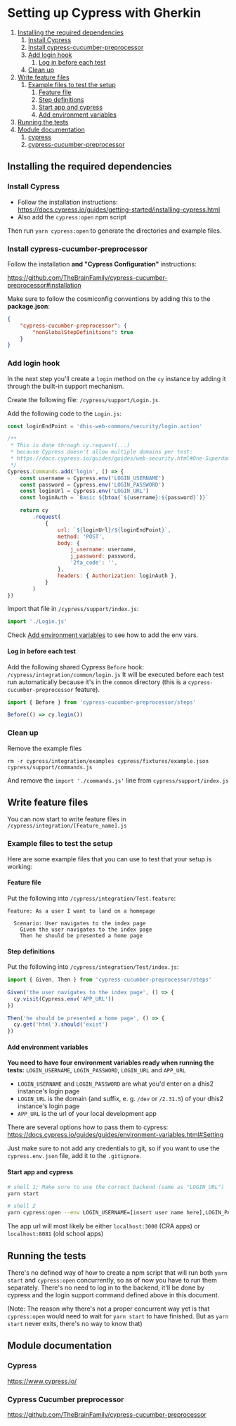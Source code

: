 # Setting up Cypress with Gherkin

1. [Installing the required dependencies](#installing_the_required_dependencies)
   1. [Install Cypress](#install_cypress)
   1. [Install cypress-cucumber-preprocessor](#install_cypress-cucumber-preprocessor)
   1. [Add login hook](#add_login_hook)
      1. [Log in before each test](#log_in_before_each_test)
   1. [Clean up](#clean_up)
1. [Write feature files](#write_feature_files)
   1. [Example files to test the setup](#example_files)
      1. [Feature file](#example_files_feature)
      1. [Step definitions](#example_files_steps)
      1. [Start app and cypress](#example_files_startup)
      1. [Add environment variables](#example_files_env_vars)
1. [Running the tests](#running_the_tests)
1. [Module documentation](#module_documentation)
   1. [cypress](#module_documentation_cypress)
   1. [cypress-cucumber-preprocessor](#module_documentation_cypress-cucumber-preprocessor)

<a name="installing_the_required_dependencies" href=""></a>
## Installing the required dependencies

<a name="install_cypress" href=""></a>
### Install Cypress

* Follow the installation instructions:
https://docs.cypress.io/guides/getting-started/installing-cypress.html
* Also add the `cypress:open` npm script

Then run `yarn cypress:open` to generate the directories and example files.

<a name="install_cypress-cucumber-preprocessor" href=""></a>
### Install cypress-cucumber-preprocessor

Follow the installation **and "Cypress Configuration"** instructions:

https://github.com/TheBrainFamily/cypress-cucumber-preprocessor#installation

Make sure to follow the cosmiconfig conventions by adding this to the **package.json**:

```json
{
    "cypress-cucumber-preprocessor": {
        "nonGlobalStepDefinitions": true
    }
}
```

<a name="add_login_hook" href=""></a>
### Add login hook

In the next step you'll create a `login` method on the `cy` instance by adding
it through the built-in support mechanism.

Create the following file: `/cypress/support/Login.js`.<br />

Add the following code to the `Login.js`:

```js
const loginEndPoint = 'dhis-web-commons/security/login.action'

/**
 * This is done through cy.request(...)
 * because Cypress doesn't allow multiple domains per test:
 * https://docs.cypress.io/guides/guides/web-security.html#One-Superdomain-per-Test
 */
Cypress.Commands.add('login', () => {
    const username = Cypress.env('LOGIN_USERNAME')
    const password = Cypress.env('LOGIN_PASSWORD')
    const loginUrl = Cypress.env('LOGIN_URL')
    const loginAuth = `Basic ${btoa(`${username}:${password}`)}`

    return cy
        .request(
            {
                url: `${loginUrl}/${loginEndPoint}`,
                method: 'POST',
                body: {
                    j_username: username,
                    j_password: password,
                    '2fa_code': '',
                },
                headers: { Authorization: loginAuth },
            }
        )
})
```

Import that file in `/cypress/support/index.js`:

```js
import './Login.js'
```

Check [Add environment variables](#example_files_env_vars) to see how to add the env vars.

<a name="log_in_before_each_test" href=""></a>
#### Log in before each test

Add the following shared Cypress `Before` hook: `/cypress/integration/common/login.js`
It will be executed before each test run automatically because it's in the
`common` directory (this is a `cypress-cucumber-preprocessor` feature).

```js
import { Before } from 'cypress-cucumber-preprocessor/steps'

Before(() => cy.login())
```

<a name="clean_up" href=""></a>
### Clean up

Remove the example files

```
rm -r cypress/integration/examples cypress/fixtures/example.json cypress/support/commands.js
```

And remove the `import './commands.js'` line from `cypress/support/index.js`

<a name="write_feature_files" href=""></a>
## Write feature files

You can now start to write feature files in `/cypress/integration/[Feature_name].js`

<a name="example_files" href=""></a>
### Example files to test the setup

Here are some example files that you can use to test that your setup is
working:

<a name="example_files_feature" href=""></a>
#### Feature file

Put the following into `/cypress/integration/Test.feature`:

```feature
Feature: As a user I want to land on a homepage

  Scenario: User navigates to the index page
    Given the user navigates to the index page
    Then he should be presented a home page
```

<a name="example_files_steps" href=""></a>
#### Step definitions

Put the following into `/cypress/integration/Test/index.js`:

```js
import { Given, Then } from 'cypress-cucumber-preprocessor/steps'

Given('the user navigates to the index page', () => {
  cy.visit(Cypress.env('APP_URL'))
})

Then('he should be presented a home page', () => {
  cy.get('html').should('exist')
})
```

<a name="example_files_env_vars" href=""></a>
#### Add environment variables

**You need to have four environment variables ready when running the tests:**
`LOGIN_USERNAME`, `LOGIN_PASSWORD`, `LOGIN_URL` and `APP_URL`

* `LOGIN_USERNAME` and `LOGIN_PASSWORD` are what you'd enter on a dhis2
instance's login page
* `LOGIN_URL` is the domain (and suffix, e. g. `/dev` or `/2.31.5`) of your
  dhis2 instance's login page
* `APP_URL` is the url of your local development app

There are several options how to pass them to cypress:
https://docs.cypress.io/guides/guides/environment-variables.html#Setting

Just make sure to not add any credentials to git, so if you want to use
the `cypress.env.json` file, add it to the `.gitignore`.

<a name="example_files_startup" href=""></a>
#### Start app and cypress

```sh
# shell 1; Make sure to use the correct backend (same as "LOGIN_URL")
yarn start

# shell 2
yarn cypress:open --env LOGIN_USERNAME=[insert user name here],LOGIN_PASSWORD=[insert password here],APP_URL=[insert app url here]
```

The app url will most likely be either `localhost:3000` (CRA apps) or `localhost:8081` (old school apps)

<a name="running_the_tests" href=""></a>
## Running the tests

There's no defined way of how to create a npm script that will run both `yarn start` and `cypress:open` concurrently,
so as of now you have to run them separately.
There's no need to log in to the backend, it'll be done by cypress and the login support command defined above in this document.

(Note: The reason why there's not a proper concurrent way yet is that `cypress:open` would need to wait for `yarn start` to have finished. But as `yarn start` never exits, there's no way to know that)

<a name="module_documentation" href=""></a>
## Module documentation

<a name="module_documentation_cypress" href=""></a>
### Cypress

https://www.cypress.io/

<a name="module_documentation_cypress-cucumber-preprocessor" href=""></a>
### Cypress Cucumber preprocessor

https://github.com/TheBrainFamily/cypress-cucumber-preprocessor
